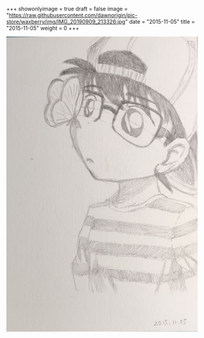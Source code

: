 +++
showonlyimage = true 
draft = false 
image = "https://raw.githubusercontent.com/dawnorigin/pic-store/waxberry/img/IMG_20190909_213326.jpg" 
date = "2015-11-05" 
title = "2015-11-05" 
weight = 0 
+++

![drawing](https://raw.githubusercontent.com/dawnorigin/pic-store/waxberry/img/IMG_20190909_213326.jpg)  
